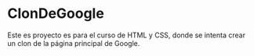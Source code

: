 # ClonDeGoogle
Este es proyecto es para el curso de HTML y CSS, donde se intenta crear un clon de la página principal de Google.
